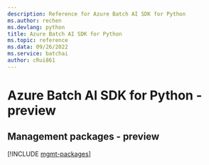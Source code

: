 ```yaml
---
description: Reference for Azure Batch AI SDK for Python
ms.author: rechen
ms.devlang: python
title: Azure Batch AI SDK for Python
ms.topic: reference
ms.data: 09/26/2022
ms.service: batchai
author: cRui861
---
```

# Azure Batch AI SDK for Python - preview

## Management packages - preview
[!INCLUDE [mgmt-packages](batch-ai-mgmt-index.md)]